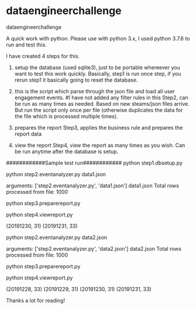 # dataengineerchallenge
dataengineerchallenge

A quick work with python. Please use with python 3.x, I used python 3.7.6 to run and test this.

I have created 4 steps for this.
1. setup the database (used sqlite3), just to be portable whereever you want to test this work quickly.
Basically, step1 is run once step, if you rerun step1 it basically going to reset the database.

2. this is the script which parse through the json file and load all user engagement events. #I have not added any filter rules in this
Step2, can be run as many times as needed. Based on new steams/json files arrive. But run the script only once per file (otherwise duplicates the data for the file which is processed multiple times).

3. prepares the report
Step3, applies the business rule and prepares the report data

4. view the report
Step4, view the report as many times as you wish. Can be run anytime after the database is setup.


############Sample test run############
python step1.dbsetup.py

python step2.eventanalyzer.py data1.json

arguments: ['step2.eventanalyzer.py', 'data1.json'] data1.json
Total rows processed from file: 1000

python step3.preparereport.py

python step4.viewreport.py

(20191230, 31)
(20191231, 33)

python step2.eventanalyzer.py data2.json

arguments: ['step2.eventanalyzer.py', 'data2.json'] data2.json
Total rows processed from file: 1000

python step3.preparereport.py

python step4.viewreport.py

(20191228, 33)
(20191229, 31)
(20191230, 31)
(20191231, 33)

Thanks a lot for reading!
